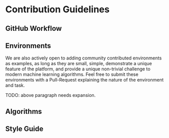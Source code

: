 # Contribution Guidelines

## GitHub Workflow

## Environments

We are also actively open to adding community contributed environments as 
examples, as long as they are small, simple, demonstrate a unique feature of 
the platform, and provide a unique non-trivial challenge to modern 
machine learning algorithms. Feel free to submit these environments with a
Pull-Request explaining the nature of the environment and task. 

TODO: above paragraph needs expansion.

## Algorithms

## Style Guide

